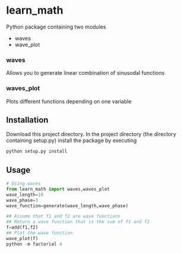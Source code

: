 # learn_math

Python package containing two modules 
- waves
- wave_plot

### waves
Allows you to generate linear combination of sinusodal functions
### waves_plot
Plots different functions depending on one variable
## Installation

Download this project directory. In the project directory (the directory containing setup.py) install the package by executing

```bash
python setup.py install
```

## Usage

```python
# Using waves
from learn_math import waves,waves_plot
wave_length=10
wave_phase=3
wave_function=generate(wave_length,wave_phase)

## Assume that f1 and f2 are wave functions
## Return a wave function that is the sum of f1 and f2
f=add(f1,f2)
## Plot the wave function
wave_plot(f)
python -m factorial 4
```

